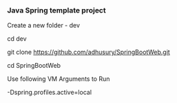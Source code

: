 ### Java Spring template project

Create a new folder - dev

cd dev

git clone https://github.com/adhusury/SpringBootWeb.git

cd SpringBootWeb

Use following VM Arguments to Run

-Dspring.profiles.active=local
### 

